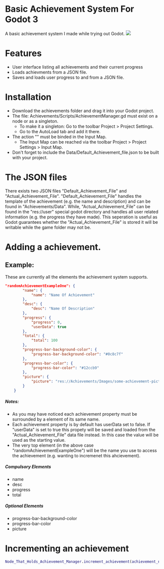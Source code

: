# Basic Achievement System For Godot 3
A basic achievement system I made while trying out Godot.
![](https://raw.githubusercontent.com/brett-taylor/Godot-Achievement-System/master/Achievements/Example-Image/image-one.png)

# Features
- User interface listing all achievements and their current progress
- Loads achievments from a JSON file.
- Saves and loads user progress to and from a JSON file.

# Installation
- Download the achievements folder and drag it into your Godot project.
- The file: Achievements/Scripts/AchievementManager.gd must exist on a node or as a singleton.
    - To make it a singleton: Go to the toolbar Project > Project Settings.
    - Go to the AutoLoad tab and add it there.
- The action "" must be binded in the Input Map.
    - The Input Map can be reached via the toolbar Project > Project Settings > Input Map.
- Don't forget to include the Data/Default_Achievement_file.json to be built with your project.

# The JSON files
There exists two JSON files "Default_Achievement_File" and "Actual_Achievement_File". "Default_Achievement_File" handles the template of the achievement (e.g. the name and description) and can be found in "Achievements/Data". 
While, "Actual_Achievement_File" can be found in the "res://user" special godot directory and handles all user related information (e.g. the progress they have made). 
This seperation is useful as Godot guarantees whether the "Actual_Achievement_File" is stored it will be writable while the game folder may not be.

# Adding a achievement.
## Example:
These are currently all the elements the achievement system supports.
```JSON
"randomAchievementExampleOne": {
        "name": {
            "name": "Name Of Achievement"
        },
        "desc": {
            "desc": "Name Of Description"
        },
        "progress": {
            "progress": 0,
            "userData": true
        },
        "total": {
            "total": 100
        },
        "progress-bar-background-color": {
            "progress-bar-background-color": "#0c8c7f"
        },
        "progress-bar-color": {
            "progress-bar-color": "#12ccb9"
        },
        "picture": {
            "picture": "res://Achievements/Images/some-achievement-picture.png"
        }
    }
```
##### Notes:
- As you may have noticed each achievement property must be surrounded by a element of its same name.
- Each achievement property is by default has userData set to false. If "userData" is set to true this propety will be saved and loaded from the "Actual_Achievement_File" data file instead. In this case the value will be used as the starting value.
- The very top element (in the above case "randomAchievementExampleOne") will be the name you use to access the achievement (e.g. wanting to incremenet this ahcievement).

##### Compulsory Elements
- name
- desc
- progress
- total

##### Optional Elements
- progress-bar-background-color
- progress-bar-color
- picture

# Incrementing an achievement
```GAP
Node_That_Holds_Achievement_Manager.increment_achievement(achievement_name, amount);
```

